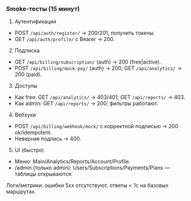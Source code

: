 ### Smoke-тесты (15 минут)

1) Аутентификация
- POST `/api/auth/register/` → 200/201, получить токены.
- GET `/api/auth/profile/` с Bearer → 200.

2) Подписка
- GET `/api/billing/subscription/` (auth) → 200 (free|active).
- POST `/api/billing/mock-pay/` (auth) → 200; GET `/api/analytics/` → 200 (paid).

3) Доступы
- Как free: GET `/api/analytics/` → 403/401; GET `/api/reports/` → 403.
- Как admin: GET `/api/reports/` → 200; фильтры работают.

4) Вебхуки
- POST `/api/billing/webhook/mock/` c корректной подписью → 200 ok/idempotent.
- Неверная подпись → 400.

5) UI (быстро)
- Меню: Main/Analytics/Reports/Account/Profile.
- /admin (только admin): Users/Subscriptions/Payments/Plans — таблицы открываются.

Логи/метрики: ошибки 5xx отсутствуют, ответы < 1с на базовых маршрутах.
